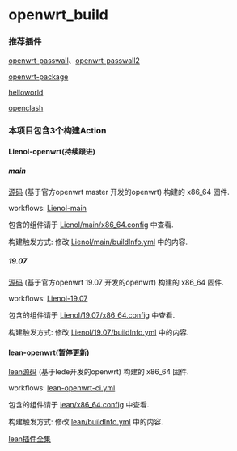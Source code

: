 # openwrt_build

### 推荐插件

[openwrt-passwall](https://github.com/xiaorouji/openwrt-passwall/tree/luci)、[openwrt-passwall2](https://github.com/xiaorouji/openwrt-passwall2)

[openwrt-package](https://github.com/Lienol/openwrt-package)

[helloworld](https://github.com/fw876/helloworld)

[openclash](https://github.com/vernesong/OpenClash)

### 本项目包含3个构建Action


#### Lienol-openwrt(持续跟进)
##### main

[源码](https://github.com/Lienol/openwrt/tree/main) (基于官方openwrt master 开发的openwrt)  构建的 x86_64 固件.  

workflows: [Lienol-main](https://github.com/miaoxinwei/openwrt_build/blob/master/.github/workflows/Lienol-openwrt-ci-main.yml)

包含的组件请于 [Lienol/main/x86_64.config](https://github.com/miaoxinwei/openwrt_build/blob/master/Lienol/main/x86_64.config) 中查看.  

构建触发方式: 修改 [Lienol/main/buildInfo.yml](https://github.com/miaoxinwei/openwrt_build/blob/master/Lienol/main/buildInfo.yml) 中的内容.  

##### 19.07

[源码](https://github.com/Lienol/openwrt/tree/19.07) (基于官方openwrt 19.07 开发的openwrt)  构建的 x86_64 固件.  

workflows: [Lienol-19.07](https://github.com/miaoxinwei/openwrt_build/blob/master/.github/workflows/Lienol-openwrt-ci-19.07.yml)

包含的组件请于 [Lienol/19.07/x86_64.config](https://github.com/miaoxinwei/openwrt_build/blob/master/Lienol/19.07/x86_64.config) 中查看.  

构建触发方式: 修改 [Lienol/19.07/buildInfo.yml](https://github.com/miaoxinwei/openwrt_build/blob/master/Lienol/19.07/buildInfo.yml) 中的内容.  





#### lean-openwrt(暂停更新)
[lean源码](https://github.com/coolsnowwolf/lede) (基于lede开发的openwrt) 构建的 x86_64 固件.  

workflows: [lean-openwrt-ci.yml](https://github.com/miaoxinwei/openwrt_build/blob/master/.github/workflows/lean-openwrt-ci.yml)

包含的组件请于 [lean/x86_64.config](https://github.com/miaoxinwei/openwrt_build/blob/master/lean/x86_64.config) 中查看.  

构建触发方式: 修改 [lean/buildInfo.yml](https://github.com/miaoxinwei/openwrt_build/blob/master/lean/buildInfo.yml) 中的内容.  

[lean插件全集](https://www.right.com.cn/forum/thread-3682029-1-1.html)  
